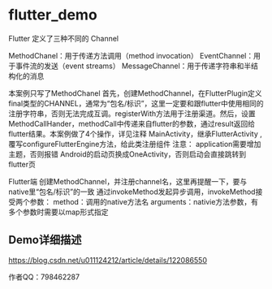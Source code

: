 # flutter_demo
Flutter 定义了三种不同的 Channel

MethodChanel：用于传递方法调用（method invocation）
EventChannel：用于事件流的发送（event streams）
MessageChannel：用于传递字符串和半结构化的消息

本案例只写了MethodChanel
首先，创建MethodChannel，在FlutterPlugin定义final类型的CHANNEL，通常为“包名/标识”，这里一定要和跟flutter中使用相同的注册字符串，否则无法完成互调。registerWith方法用于注册渠道。然后，设置MethodCallHander，methodCall中传递来自flutter的参数，通过result返回给flutter结果。本案例做了4个操作，详见注释
MainActivity，继承FlutterActivity ,覆写configureFlutterEngine方法，给此类注册组件
注意：
application需要增加主题，否则报错
Android的启动页换成OneActivity，否则启动会直接跳转到flutter页

Flutter端
创建MethodChannel，并注册channel名，这里再提醒一下，要与native里“包名/标识”的一致
通过invokeMethod发起异步调用，invokeMethod接受两个参数：
method：调用的native方法名
arguments：nativie方法参数，有多个参数时需要以map形式指定
## Demo详细描述
https://blog.csdn.net/u011124212/article/details/122086550

作者QQ：798462287


